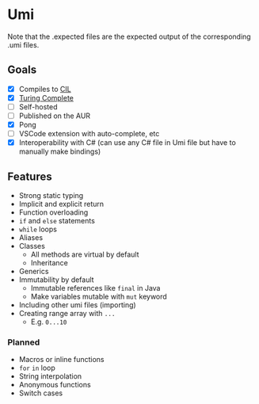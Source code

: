 # Umi

Note that the .expected files are the expected output of the corresponding .umi files.

## Goals

-   [x] Compiles to [CIL](https://en.wikipedia.org/wiki/Common_Intermediate_Language)
-   [x] [Turing Complete](https://github.com/kowasaur/umi/blob/main/examples/rule110.umi)
-   [ ] Self-hosted
-   [ ] Published on the AUR
-   [x] Pong
-   [ ] VSCode extension with auto-complete, etc
-   [x] Interoperability with C# (can use any C# file in Umi file but have to manually make bindings)

## Features

<!-- TODO: Choose stuff that you would actually want to present -->

-   Strong static typing
-   Implicit and explicit return
-   Function overloading
-   `if` and `else` statements
-   `while` loops
-   Aliases
-   Classes
    -   All methods are virtual by default
    -   Inheritance
-   Generics
-   Immutability by default
    -   Immutable references like `final` in Java
    -   Make variables mutable with `mut` keyword
-   Including other umi files (importing)
-   Creating range array with `...`
    -   E.g. `0...10`

### Planned

-   Macros or inline functions
-   `for` `in` loop
-   String interpolation
-   Anonymous functions
-   Switch cases
